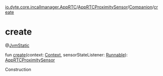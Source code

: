 [io.dyte.core.incallmanager.AppRTC](../../index.md)/[AppRTCProximitySensor](../index.md)/[Companion](index.md)/[create](create.md)

# create



@[JvmStatic](https://kotlinlang.org/api/latest/jvm/stdlib/kotlin.jvm/-jvm-static/index.html)

fun [create](create.md)(context: [Context](https://developer.android.com/reference/kotlin/android/content/Context.html), sensorStateListener: [Runnable](https://developer.android.com/reference/kotlin/java/lang/Runnable.html)): [AppRTCProximitySensor](../index.md)

Construction
